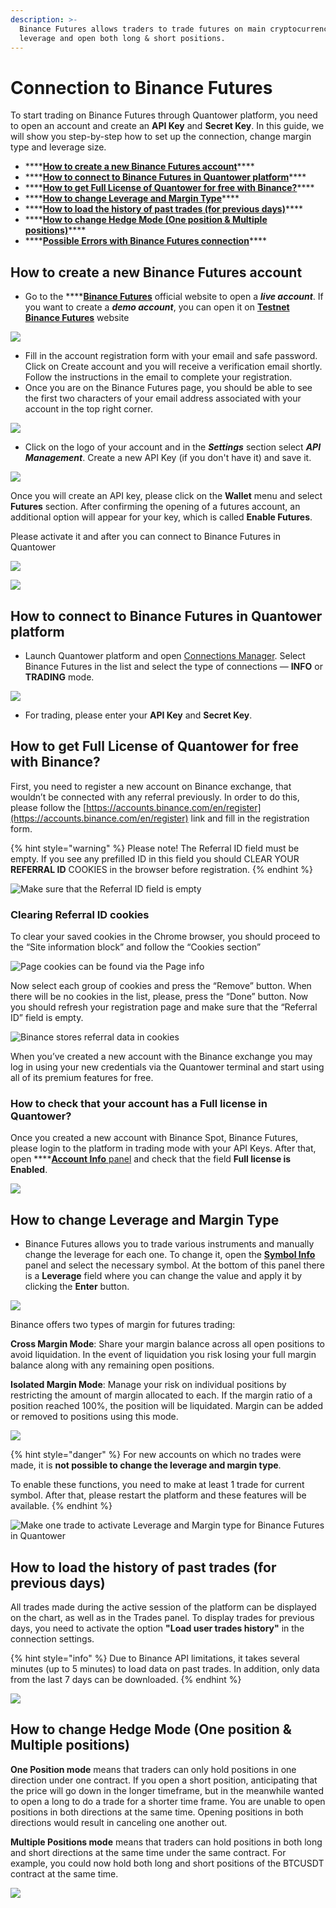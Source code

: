 ```yaml
---
description: >-
  Binance Futures allows traders to trade futures on main cryptocurrencies with
  leverage and open both long & short positions.
---
```


# Connection to Binance Futures

To start trading on Binance Futures through Quantower platform, you need to open an account and create an **API Key** and **Secret Key**. In this guide, we will show you step-by-step how to set up the connection, change margin type and leverage size.

* \*\*\*\*[**How to create a new Binance Futures account**](./#how-to-create-a-new-binance-futures-account)\*\*\*\*
* \*\*\*\*[**How to connect to Binance Futures in Quantower platform**](./#how-to-connect-to-binance-futures-in-quantower-platform)\*\*\*\*
* \*\*\*\*[**How to get Full License of Quantower for free with Binance?**](./#how-to-get-full-license-of-quantower-for-free-with-binance)\*\*\*\*
* \*\*\*\*[**How to change Leverage and Margin Type**](./#how-to-change-leverage-and-margin-type)\*\*\*\*
* \*\*\*\*[**How to load the history of past trades \(for previous days\)**](./#how-to-load-the-history-of-past-trades-for-previous-days)\*\*\*\*
* \*\*\*\*[**How to change Hedge Mode \(One position & Multiple positions\)**](./#how-to-change-hedge-mode-one-position-and-multiple-positions)\*\*\*\*
* \*\*\*\*[**Possible Errors with Binance Futures connection**](errors-with-binance-connection.md)\*\*\*\*

## How to create a new Binance Futures account

* Go to the ****[**Binance Futures**](https://www.binance.com/en/futures) official website to open a _**live account**_.  If you want to create a _**demo account**_, you can open it on [**Testnet Binance Futures**](https://testnet.binancefuture.com/en/futures) website

![](../../.gitbook/assets/create-account-binance-futures.png)

* Fill in the account registration form with your email and safe password. Click on Create account and you will receive a verification email shortly. Follow the instructions in the email to complete your registration.
* Once you are on the Binance Futures page, you should be able to see the first two characters of your email address associated with your account in the top right corner.

![](../../.gitbook/assets/binance-futures-their-terminal.png)

* Click on the logo of your account and in the _**Settings**_ section select _**API Management**_. Create a new API Key \(if you don't have it\) and save it.

![](../../.gitbook/assets/api-binance-futures.png)

Once you will create an API key, please click on the **Wallet** menu and select **Futures** section. After confirming the opening of a futures account, an additional option will appear for your key, which is called **Enable Futures**.

Please activate it and after you can connect to Binance Futures in Quantower

![](../../.gitbook/assets/image%20%2887%29.png)

![](../../.gitbook/assets/image%20%2890%29.png)

## How to connect to Binance Futures in Quantower platform

* Launch Quantower platform and open [Connections Manager](../connections-manager.md). Select Binance Futures in the list and select the type of connections — **INFO** or **TRADING** mode.

![](../../.gitbook/assets/connection-binance-futures.gif)

* For trading, please enter your **API Key** and **Secret Key**.

## How to get Full License of Quantower for free with Binance?

First, you need to register a new account on Binance exchange, that wouldn’t be connected with any referral previously. In order to do this, please follow the [https://accounts.binance.com/en/register](https://accounts.binance.com/en/register) link and fill in the registration form.

{% hint style="warning" %}
Please note! The Referral ID field must be empty. If you see any prefilled ID in this field you should CLEAR YOUR **REFERRAL ID** COOKIES in the browser before registration.
{% endhint %}

![Make sure that the Referral ID field is empty](../../.gitbook/assets/screenshot_1.png)

### Clearing Referral ID cookies

To clear your saved cookies in the Chrome browser, you should proceed to the “Site information block” and follow the “Cookies section”

![Page cookies can be found via the Page info](../../.gitbook/assets/screenshot_2.png)

Now select each group of cookies and press the “Remove” button. When there will be no cookies in the list, please, press the “Done” button. Now you should refresh your registration page and make sure that the “Referral ID” field is empty. 

![Binance stores referral data in cookies](../../.gitbook/assets/screenshot_3%20%283%29.png)

When you’ve created a new account with the Binance exchange you may log in using your new credentials via the Quantower terminal and start using all of its premium features for free.

### How to check that your account has a Full license in Quantower?

Once you created a new account with Binance Spot, Binance Futures, please login to the platform in trading mode with your API Keys. After that, open ****[**Account Info** panel](../../informational-panels/account-info.md) and check that the field **Full license is Enabled**.

![](../../.gitbook/assets/image%20%28167%29.png)

## How to change Leverage and Margin Type

* Binance Futures allows you to trade various instruments and manually change the leverage for each one. To change it, open the [**Symbol Info**](../../informational-panels/symbol-info.md) panel and select the necessary symbol. At the bottom of this panel there is a **Leverage** field where you can change the value and apply it by clicking the **Enter** button.

![](../../.gitbook/assets/leverage-binance-futures.png)

Binance offers two types of margin for futures trading:

**Cross Margin Mode**: Share your margin balance across all open positions to avoid liquidation. In the event of liquidation you risk losing your full margin balance along with any remaining open positions. 

**Isolated Margin Mode**: Manage your risk on individual positions by restricting the amount of margin allocated to each. If the margin ratio of a position reached 100%, the position will be liquidated. Margin can be added or removed to positions using this mode.

![](../../.gitbook/assets/margin-type-binance-futures.png)

{% hint style="danger" %}
For new accounts on which no trades were made, it is **not possible to change the leverage and margin type**. 

To enable these functions, you need to make at least 1 trade for current symbol. After that, please restart the platform and these features will be available.
{% endhint %}

![Make one trade to activate Leverage and Margin type for Binance Futures in Quantower](../../.gitbook/assets/symbol-info-binance-futures.png)

## **How to load the history of past trades \(for previous days\)**

All trades made during the active session of the platform can be displayed on the chart, as well as in the Trades panel. To display trades for previous days, you need to activate the option **"Load user trades history"** in the connection settings.

{% hint style="info" %}
Due to Binance API limitations, it takes several minutes \(up to 5 minutes\) to load data on past trades. In addition, only data from the last 7 days can be downloaded.
{% endhint %}

![](../../.gitbook/assets/image%20%28175%29.png)

## **How to change Hedge Mode \(One position & Multiple positions\)**

**One Position mode** means that traders can only hold positions in one direction under one contract. If you open a short position, anticipating that the price will go down in the longer timeframe, but in the meanwhile wanted to open a long to do a trade for a shorter time frame. You are unable to open positions in both directions at the same time. Opening positions in both directions would result in canceling one another out.

**Multiple Positions mode** means that traders can hold positions in both long and short directions at the same time under the same contract. For example, you could now hold both long and short positions of the BTCUSDT contract at the same time.

![](../../.gitbook/assets/image%20%28176%29.png)

